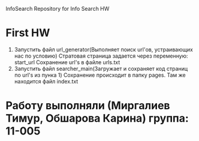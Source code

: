 InfoSearch
Repository for Info Search HW
 
# First HW

1. Запустить файл url_generator(Выполняет поиск url'ов, устраивающих нас по условию) 
    Стратовая страница задается через переменную: start_url
    Сохранение url's в файле urls.txt
2. Запустить файл searcher_main(Загружает и сохраняет код страниц по url's из пунка 1)
    Сохранение происходит в папку pages. Там же находится файл index.txt

# Работу выполняли (Миргалиев Тимур, Обшарова Карина) группа: 11-005 

